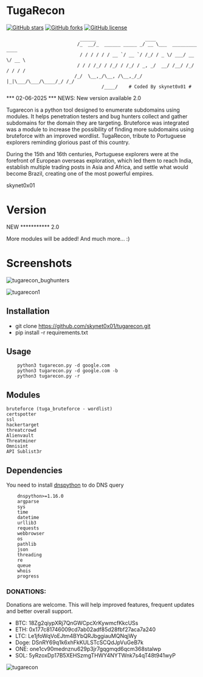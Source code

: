 # TugaRecon
<a href="https://github.com/skynet0x01/tugarecon/stargazers"><img alt="GitHub stars" src="https://img.shields.io/github/stars/skynet0x01/tugarecon?style=for-the-badge"></a>
<a href="https://github.com/skynet0x01/tugarecon/network"><img alt="GitHub forks" src="https://img.shields.io/github/forks/skynet0x01/tugarecon?style=for-the-badge"></a>
<a href="https://github.com/skynet0x01/tugarecon/blob/master/LICENSE"><img alt="GitHub license" src="https://img.shields.io/github/license/skynet0x01/tugarecon?style=for-the-badge"></a>

                               ______                  ____
                              /_  __/_  ______ _____ _/ __ \___  _________  ____
                               / / / / / / __ `/ __ `/ /_/ / _ \/ ___/ __ \/ __ \
                              / / / /_/ / /_/ / /_/ / _, _/  __/ /__/ /_/ / / / /
                             /_/  \__,_/\__, /\__,_/_/ |_|\___/\___/\____/_/ /_/
                                       /____/    # Coded By skynet0x01 #

*** 02-06-2025 ***
NEWS: New version available 2.0

Tugarecon is a python tool designed to enumerate subdomains using modules. It helps penetration testers and bug hunters collect and gather subdomains for the domain they are targeting.  Bruteforce was integrated was a module to increase the possibility of finding more subdomains using bruteforce with an improved wordlist.
TugaRecon, tribute to Portuguese explorers reminding glorious past of this country.

During the 15th and 16th centuries, Portuguese explorers were at the forefront of European overseas exploration, which led them to reach India, establish multiple trading posts in Asia and Africa, and settle what would become Brazil, creating one of the most powerful empires.

skynet0x01

# Version
NEW *********** 2.0 

More modules will be added!
And much more... :)

# Screenshots

![tugarecon_bughunters](https://user-images.githubusercontent.com/39160972/162957618-02e38cff-942a-4ea5-983b-d3c21eca1f9b.png)

![tugarecon1](https://user-images.githubusercontent.com/39160972/162959038-5fbfc6df-8f18-4c91-b037-0097e6338d9e.png)


## Installation

- git clone https://github.com/skynet0x01/tugarecon.git
- pip install -r requirements.txt

## Usage

        python3 tugarecon.py -d google.com
        python3 tugarecon.py -d google.com -b 
        python3 tugarecon.py -r

## Modules

    bruteforce (tuga_bruteforce - wordlist)
    certspotter
    ssl
    hackertarget
    threatcrowd
    Alienvault
    Threatminer
    Omnisint
    API Sublist3r

## Dependencies
You need to install [dnspython](http://www.dnspython.org) to do DNS query

        dnspython>=1.16.0
        argparse
        sys
        time
        datetime
        urllib3
        requests
        webbrowser
        os
        pathlib
        json
        threading
        re 
        queue
        whois
        progress

### DONATIONS:
Donations are welcome. This will help improved features, frequent updates and better overall support.

  - BTC: 18Zg2qiypXRj7QnGWCpcXrKywmcfKkcUSs
  - ETH: 0x177c81746009cd7ab02adf85d28fbf27aca7a240
  - LTC: Le1jfoWqVoEJtm4BYbQRJbggiauMQNqjWy
  - Doge: DSnRY69q1k6xhFkKULSTcSCQdJpVuGeB7k
  - ONE: one1cv90mednznu629p3jr7gqgmqd6qcm368stalwp
  - SOL: 5yRzoxDp17B5XEHSzmgTHWY4NYTWnk7s4qT48t941wyP

   ![tugarecon](https://user-images.githubusercontent.com/39160972/75924110-45d8e300-5e5e-11ea-8832-55c08ecc2902.jpg)
